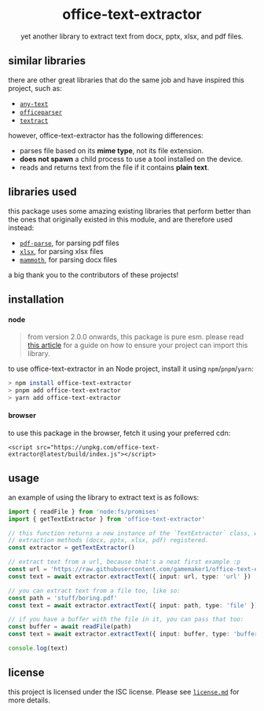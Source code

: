 # <div align="center"> office-text-extractor </div>

<div align="center">

yet another library to extract text from docx, pptx, xlsx, and pdf files.

</div>

## similar libraries

there are other great libraries that do the same job and have inspired this
project, such as:

- [`any-text`](https://github.com/abhinaba-ghosh/any-text)
- [`officeparser`](https://github.com/harshankur/officeParser)
- [`textract`](https://www.npmjs.com/package/textract)

however, office-text-extractor has the following differences:

- parses file based on its **mime type**, not its file extension.
- **does not spawn** a child process to use a tool installed on the device.
- reads and returns text from the file if it contains **plain text**.

## libraries used

this package uses some amazing existing libraries that perform better than the
ones that originally existed in this module, and are therefore used instead:

- [`pdf-parse`](https://www.npmjs.com/package/pdf-parse), for parsing pdf files
- [`xlsx`](https://www.npmjs.com/package/xlsx), for parsing xlsx files
- [`mammoth`](https://www.npmjs.com/package/mammoth), for parsing docx files

a big thank you to the contributors of these projects!

## installation

#### node

> from version 2.0.0 onwards, this package is pure esm. please read
> [this article](https://gist.github.com/sindresorhus/a39789f98801d908bbc7ff3ecc99d99c)
> for a guide on how to ensure your project can import this library.

to use office-text-extractor in an Node project, install it using `npm`/`pnpm`/`yarn`:

```sh
> npm install office-text-extractor
> pnpm add office-text-extractor
> yarn add office-text-extractor
```

#### browser

to use this package in the browser, fetch it using your preferred cdn:

```tsx
<script src="https://unpkg.com/office-text-extractor@latest/build/index.js"></script>
```

## usage

an example of using the library to extract text is as follows:

```ts
import { readFile } from 'node:fs/promises'
import { getTextExtractor } from 'office-text-extractor'

// this function returns a new instance of the `TextExtractor` class, with the default
// extraction methods (docx, pptx, xlsx, pdf) registered.
const extractor = getTextExtractor()

// extract text from a url, because that's a neat first example :p
const url = 'https://raw.githubusercontent.com/gamemaker1/office-text-extractor/rewrite/test/fixtures/docs/pptx.pptx'
const text = await extractor.extractText({ input: url, type: 'url' })

// you can extract text from a file too, like so:
const path = 'stuff/boring.pdf'
const text = await extractor.extractText({ input: path, type: 'file' })

// if you have a buffer with the file in it, you can pass that too:
const buffer = await readFile(path)
const text = await extractor.extractText({ input: buffer, type: 'buffer' })

console.log(text)
```

## license

this project is licensed under the ISC license. Please see [`license.md`](./license.md)
for more details.
